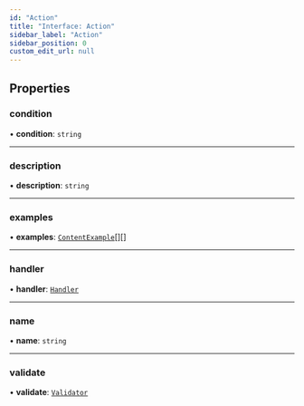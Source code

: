 ```yaml
---
id: "Action"
title: "Interface: Action"
sidebar_label: "Action"
sidebar_position: 0
custom_edit_url: null
---
```


## Properties

### condition

• **condition**: `string`

___

### description

• **description**: `string`

___

### examples

• **examples**: [`ContentExample`](ContentExample.md)[][]

___

### handler

• **handler**: [`Handler`](../types/Handler.md)

___

### name

• **name**: `string`

___

### validate

• **validate**: [`Validator`](../types/Validator.md)
